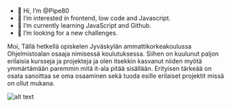 - 👋 Hi, I’m @Pipe80
- 👀 I’m interested in frontend, low code and Javascript.
- 🌱 I’m currently learning JavaScript and Github.
- 💞️ I’m looking for a new challenges.

Moi,
Tällä hetkellä opiskelen Jyväskylän ammattikorkeakoulussa Ohjelmistoalan osaaja nimisessä koulutuksessa. Siihen on kuulunut paljon erilaisia kursseja ja projekteja ja olen itsekkin kasvanut niiden myötä ymmärtämään paremmin mitä it-ala pitää sisällään. Erityisen tärkeää on osata sanoittaa se oma osaaminen sekä tuoda esille erilaiset projektit missä on ollut mukana.

![alt text](https://images.pexels.com/photos/301920/pexels-photo-301920.jpeg)
